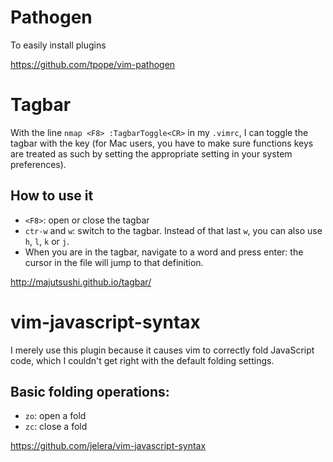 # Pathogen

To easily install plugins

https://github.com/tpope/vim-pathogen

# Tagbar

With the line `nmap <F8> :TagbarToggle<CR>` in my `.vimrc`, I can toggle the tagbar with the <F8> key (for Mac users, you have to make sure functions keys are treated as such by setting the appropriate setting in your system preferences).

## How to use it

- `<F8>`: open or close the tagbar
- `ctr-w` and `w`: switch to the tagbar. Instead of that last `w`, you can also use `h`, `l`, `k` or `j`.
- When you are in the tagbar, navigate to a word and press enter: the cursor in the file will jump to that definition.

http://majutsushi.github.io/tagbar/

# vim-javascript-syntax

I merely use this plugin because it causes vim to correctly fold JavaScript code, which I couldn't get right with the default folding settings.

## Basic folding operations:

- `zo`: open a fold
- `zc`: close a fold

https://github.com/jelera/vim-javascript-syntax

